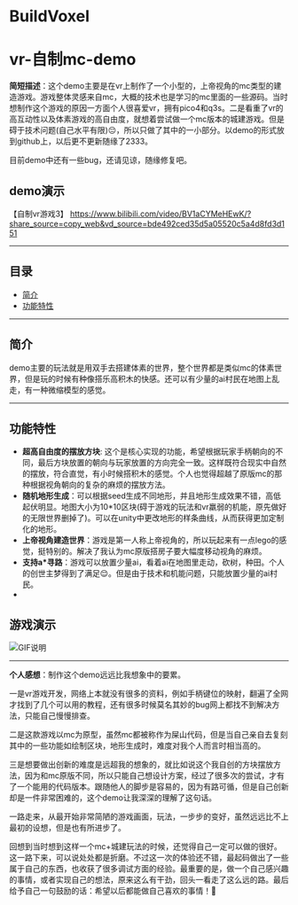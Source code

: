 # BuildVoxel
# vr-自制mc-demo

**简短描述**：这个demo主要是在vr上制作了一个小型的，上帝视角的mc类型的建造游戏。游戏整体灵感来自mc，大概的技术也是学习的mc里面的一些源码。当时想制作这个游戏的原因一方面个人很喜爱vr，拥有pico4和q3s。二是看重了vr的高互动性以及体素游戏的高自由度，就想着尝试做一个mc版本的城建游戏。但是碍于技术问题(自己水平有限)😔，所以只做了其中的一小部分。以demo的形式放到github上，以后更不更新随缘了2333。

目前demo中还有一些bug，还请见谅，随缘修复吧。

## demo演示
【自制vr游戏3】 https://www.bilibili.com/video/BV1aCYMeHEwK/?share_source=copy_web&vd_source=bde492ced35d5a05520c5a4d8fd3d151

---

## **目录**
- [简介](#简介)
- [功能特性](#功能特性)

---

## **简介**

demo主要的玩法就是用双手去搭建体素的世界，整个世界都是类似mc的体素世界，但是玩的时候有种像搭乐高积木的快感。还可以有少量的ai村民在地图上乱走，有一种微缩模型的感觉。

---

## **功能特性**
- **超高自由度的摆放方块**: 这个是核心实现的功能，希望根据玩家手柄朝向的不同，最后方块放置的朝向与玩家放置的方向完全一致。这样既符合现实中自然的摆放，符合直觉，有小时候搭积木的感觉。个人也觉得超越了原版mc的那种根据视角朝向的复杂的麻烦的摆放方法。
- **随机地形生成**：可以根据seed生成不同地形，并且地形生成效果不错，高低起伏明显。地图大小为10*10区块(碍于游戏的玩法和vr羸弱的机能，原先做好的无限世界删掉了)。可以在unity中更改地形的样条曲线，从而获得更加定制化的地形。
- **上帝视角建造世界**：游戏是第一人称上帝视角的，所以玩起来有一点lego的感觉，挺特别的。解决了我认为mc原版搭房子要大幅度移动视角的麻烦。
- **支持a*寻路**：游戏可以放置少量ai，看着ai在地图里走动，砍树，种田。个人的创世主梦得到了满足😌。但是由于技术和机能问题，只能放置少量的ai村民。
- 
## 游戏演示
![GIF说明](https://github.com/unfire53/vr-mc-demo/blob/main/demo.gif)

---

**个人感想**：制作这个demo远远比我想象中的要累。

一是vr游戏开发，网络上本就没有很多的资料，例如手柄键位的映射，翻遍了全网才找到了几个可以用的教程，还有很多时候莫名其妙的bug网上都找不到解决方法，只能自己慢慢排查。

二是这款游戏以mc为原型，虽然mc都被称作为屎山代码，但是当自己亲自去复刻其中的一些功能如绘制区块，地形生成时，难度对我个人而言时相当高的。

三是想要做出创新的难度是远超我的想象的，就比如说这个我自创的方块摆放方法，因为和mc原版不同，所以只能自己想设计方案，经过了很多次的尝试，才有了一个能用的代码版本。跟随他人的脚步是容易的，因为有路可循，但是自己创新却是一件非常困难的，这个demo让我深深的理解了这句话。

一路走来，从最开始非常简陋的游戏画面，玩法，一步步的变好，虽然远远比不上最初的设想，但是也有所进步了。

回想到当时想到这样一个mc+城建玩法的时候，还觉得自己一定可以做的很好。这一路下来，可以说处处都是折磨。不过这一次的体验还不错，最起码做出了一些属于自己的东西，也收获了很多调试方面的经验。最重要的是，做一个自己感兴趣的事情，或者实现自己的想法，原来这么有干劲，回头一看走了这么远的路。最后给予自己一句鼓励的话：希望以后都能做自己喜欢的事情！🤩
